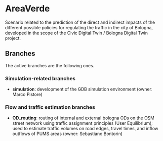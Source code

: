 # AreaVerde

Scenario related to the prediction of the direct and indirect impacts of the different possible policies for regulating
the traffic in the city of Bologna, developed in the scope of the Civic Digital Twin / Bologna Digital Twin project.

## Branches

The active branches are the following ones.

### Simulation-related branches

- **simulation**: development of the GDB simulation environment (owner: Marco Pistore)

### Flow and traffic estimation branches

- **OD_routing**: routing of internal and external bologna ODs on the OSM street network using traffic assignment
  principles (User Equilibrium); used to estimate traffic volumes on road edges, travel times, and inflow outflows of
  PUMS areas (owner: Sebastiano Bontorin)
